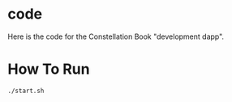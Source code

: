 # code

Here is the code for the Constellation Book "development dapp".

# How To Run
```shell
./start.sh
```